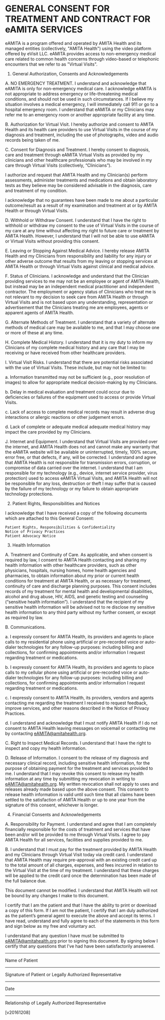 GENERAL CONSENT FOR TREATMENT AND CONTRACT FOR eAMITA SERVICES
==========

eAMITA is a program offered and operated by AMITA Health and its managed entities (collectively, "AMITA Health") using the video platform offered by eVisit LLC. eAMITA provides access to non-emergency medical care related to common health concerns through video-based or telephonic encounters that we refer to as "Virtual Visits". 

1. General Authorization, Consents and Acknowledgements 

A. NO EMERGENCY TREATMENT. I understand and acknowledge that eAMITA is only for non-emergency medical care.  I acknowledge eAMITA is not appropriate to address emergency or life-threatening medical conditions, and should not be used in such circumstances. If I believe my situation involves a medical emergency, I will immediately call 911 or go to a hospital emergency room.  I understand that eAMITA or my Clinicians may refer me to an emergency room or another appropriate facility at any time. 

B. Authorization for Virtual Visit. I hereby authorize and consent to AMITA Health and its health care providers to use Virtual Visits in the course of my diagnosis and treatment, including the use of photographs, video and audio records being taken of me. 

C. Consent for Diagnosis and Treatment. I hereby consent to  diagnosis, care and treatment through eAMITA Virtual Visits as provided by my clinicians and other healthcare professionals who may be involved in my care through Virtual Visits (collectively, “Clinicians”).

I authorize and request that AMITA Health and my Clinician(s) perform assessments, administer treatments and medications and obtain laboratory tests as they believe may be considered advisable in the diagnosis, care and treatment of my condition.

I acknowledge that no guarantees have been made to me about a particular outcome/result as a result of my examination and treatment at or by AMITA Health or through Virtual Visits.

D. Withhold or Withdraw Consent.  I understand that I have the right to withhold or withdraw my consent to the use of Virtual Visits in the course of my care at any time without affecting my right to future care or treatment by AMITA Health. However, I understand that I will not be able to use eAMITA or Virtual Visits without providing this consent. 

E. Leaving or Stopping Against Medical Advice. I hereby release AMITA Health and my Clinicians from responsibility and liability for any injury or other adverse outcome that results from my leaving or stopping services at AMITA Health or through Virtual Visits against clinical and medical advice. 

F. Status of Clinicians. I acknowledge and understand that the Clinician providing services to me may not be an employee or agent of AMITA Health, but instead may be an independent medical practitioner and independent contractor.  The employment or agency status of Clinicians who treat me is not relevant to my decision to seek care from AMITA Health or through Virtual Visits and is not based upon any understanding, representation or advertisement that the Clinicians treating me are employees, agents or apparent agents of AMITA Health. 

G. Alternate Methods of Treatment.  I understand that a variety of alternate methods of medical care may be available to me, and that I may choose one or more of these at any time. 

H. Complete Medical History.  I understand that it is my duty to inform my Clinicians of my complete medical history and any care that I may be receiving or have received from other healthcare providers. 

I. Virtual Visit Risks.  I understand that there are potential risks associated with the use of Virtual Visits. These include, but may not be limited to: 

a. Information transmitted may not be sufficient (e.g., poor resolution of images) to allow for appropriate medical decision-making by my Clinicians.
 
b. Delay in medical evaluation and treatment could occur due to deficiencies or failures of the equipment used to access or provide Virtual Visits.

c. Lack of access to complete medical records may result in adverse drug interactions or allergic reactions or other judgement errors.

d. Lack of complete or adequate medical adequate medical history may impact the care provided by my Clinicians.   

J. Internet and Equipment.  I understand that Virtual Visits are provided over the internet, and AMITA Health does not and cannot make any warranty that the eAMITA website will be available or uninterrupted, timely, 100% secure, error free, or that defects, if any, will be corrected. I understand and agree that AMITA Health is not responsible for transmission errors, corruption, or compromise of data carried over the internet.  I understand that I am responsible for my technology (e.g., device, internet service provider, virus protection) used to access eAMITA Virtual Visits, and AMITA Health will not be responsible for any loss, destruction or theft I may suffer that is caused by the failure of my technology or my failure to obtain appropriate technology protections. 

2. Patient Rights, Responsibilities and Notices

I acknowledge that I have received a copy of the following documents which are attached to this General Consent: 

	Patient Rights, Responsibilities & Confidentiality 
	Notice of Privacy Practices 
	Patient Advocacy Notice 

3. Health Information 

A. Treatment and Continuity of Care. As applicable, and when consent is required by law, I consent to AMITA Health contacting and sharing my health information with other healthcare providers, such as other physicians, hospitals, nursing homes, home health agencies and pharmacies, to obtain information about my prior or current health conditions for treatment at AMITA Health, or as necessary for treatment, continuity of care and discharge planning purposes.  This consent includes records of my treatment for mental health and developmental disabilities, alcohol and drug abuse, HIV, AIDS, and genetic testing and counseling (“sensitive health information”). I understand that the recipient of my sensitive health information will be advised not to re disclose my sensitive health information to any third party without my further consent, or except as required by law. 

B. Communications.   

a. I expressly consent for AMITA Health, its providers and agents to place calls to my residential phone using artificial or pre-recorded voice or auto-dialer technologies for any follow-up purposes: including billing and collections, for confirming appointments and/or information I request regarding treatment or medications. 

b. I expressly consent for AMITA Health, its providers and agents to place calls to my cellular phone using artificial or pre-recorded voice or auto-dialer technologies for any follow-up purposes: including billing and collections, for confirming appointments and/or information I request regarding treatment or medications.

c. I expressly consent to AMITA Health, its providers, vendors and agents contacting me regarding the treatment I received to request feedback, improve services, and other reasons described in the Notice of Privacy Practices. 

d. I understand and acknowledge that I must notify AMITA Health if I do not consent to AMITA Health leaving messages on voicemail or contacting me by contacting eAMITA@amitahealth.org.      

C. Right to Inspect Medical Records. I understand that I have the right to inspect and copy my health information.  

D. Release of Information. I consent to the release of my diagnosis and necessary clinical record, including sensitive health information, for the purpose of obtaining payment for the treatment and services provided to me. I understand that I may revoke this consent to release my health information at any time by submitting my revocation in writing to eAMITA@amitahealth.org.  My written revocation shall not apply to uses and releases already made based upon the above consent. This consent to release health information is valid until such time that all claims have been settled to the satisfaction of AMITA Health or up to one year from the signature of this consent, whichever is longer. 

4. Financial Consents and Acknowledgements 

A. Responsibility for Payment. I understand and agree that I am completely financially responsible for the costs of treatment and services that have been and/or will be provided to me through Virtual Visits.  I agree to pay AMITA Health for all services, facilities and supplies provided to me. 
 
B. I understand that I must pay for the treatment provided by AMITA Health and my Clinicians through Virtual Visit today via credit card. I understand that AMITA Health may require pre-approval with an existing credit card up to the total amount of all charges, expenses, and fees incurred in relation to the Virtual Visit at the time of my treatment. I understand that these charges will be applied to the credit card once the determination has been made of the full balance due. 


This document cannot be modified. I understand that AMITA Health will not be bound by any changes I make to this document. 

I certify that I am the patient and that I have the ability to print or download a copy of this form.  If I am not the patient, I certify that I am duly authorized as the patient’s general agent to execute the above and accept its terms.  I have read, understand and fully agree to each of the statements in this form and sign below as my free and voluntary act. 

I understand that any question I have must be submitted to eAMITA@amitahealth.org prior to signing this document.  By signing below I certify that any questions that I’ve had have been satisfactorily answered. 



_______________________________________		
Name of Patient							
_______________________________________		
Signature of Patient or Legally Authorized Representative 	
_______________________________________
Date
_______________________________________		
Relationship of Legally Authorized Representative


[v20161208]